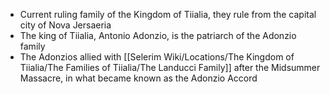 - Current ruling family of the Kingdom of Tiialia, they rule from the capital city of Nova Jersaeria
- The king of Tiialia, Antonio Adonzio, is the patriarch of the Adonzio family
- The Adonzios allied with [[Selerim Wiki/Locations/The Kingdom of Tiialia/The Families of Tiialia/The Landucci Family]] after the Midsummer Massacre, in what became known as the Adonzio Accord